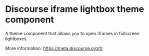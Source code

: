 # Discourse iframe lightbox theme component

A theme component that allows you to open iframes in fullscreen lightboxes.

More information: https://meta.discourse.org/t/
